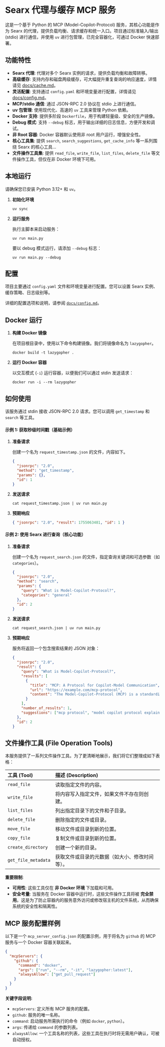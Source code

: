# Searx 代理与缓存 MCP 服务

这是一个基于 Python 的 MCP (Model-Copilot-Protocol) 服务，其核心功能是作为 Searx 的代理，提供负载均衡、请求缓存和统一入口。项目通过标准输入/输出 (stdio) 进行通信，并使用 `uv` 进行包管理，已完全容器化，可通过 Docker 快速部署。

## 功能特性

- **Searx 代理**: 代理对多个 Searx 实例的请求，提供负载均衡和故障转移。
- **高级缓存**: 支持内存和磁盘两级缓存，可大幅提升重复查询的响应速度，详情请见 [docs/cache.md](docs/cache.md)。
- **灵活配置**: 支持通过 `config.yaml` 和环境变量进行配置，详情请见 [docs/config.md](docs/config.md)。
- **MCP/stdio 通信**: 通过 JSON-RPC 2.0 协议在 stdio 上进行通信。
- **uv 包管理**: 使用现代化、高速的 `uv` 工具来管理 Python 依赖。
- **Docker 支持**: 提供多阶段 `Dockerfile`，用于构建轻量级、安全的生产镜像。
- **Debug 模式**: 支持 `--debug` 标志，用于输出详细的日志信息，方便开发和调试。
- **非 Root 容器**: Docker 容器默认使用非 root 用户运行，增强安全性。
- **核心工具集**: 提供 `search`, `search_suggestions`, `get_cache_info` 等一系列围绕 Searx 的核心工具...
- **文件操作工具集**: 提供 `read_file`, `write_file`, `list_files`, `delete_file` 等文件操作工具，但仅在非 Docker 环境下可用。

## 本地运行

请确保您已安装 Python 3.12+ 和 `uv`。

1.  **初始化环境**

    ```shell
    uv sync
    ```

2.  **运行服务**

    执行主脚本来启动服务：

    ```shell
    uv run main.py
    ```

    要以 debug 模式运行，请添加 `--debug` 标志：

    ```shell
    uv run main.py --debug
    ```

## 配置

项目主要通过 `config.yaml` 文件和环境变量进行配置。您可以设置 Searx 实例、缓存策略、日志级别等。

详细的配置选项和说明，请参阅 [`docs/config.md`](docs/config.md)。

## Docker 运行

1.  **构建 Docker 镜像**

    在项目根目录中，使用以下命令构建镜像。我们将镜像命名为 `lazygopher`。

    ```shell
    docker build -t lazygopher .
    ```

2.  **运行 Docker 容器**

    以交互模式 (`-i`) 运行容器，以便我们可以通过 stdin 发送请求：

    ```shell
    docker run -i --rm lazygopher
    ```

## 如何使用

该服务通过 stdin 接收 JSON-RPC 2.0 请求。您可以调用 `get_timestamp` 和 `search` 等工具。

#### 示例 1: 获取秒级时间戳（基础示例）

1.  **准备请求**

    创建一个名为 `request_timestamp.json` 的文件，内容如下。

    ```json
    {
      "jsonrpc": "2.0",
      "method": "get_timestamp",
      "params": {},
      "id": 1
    }
    ```

2.  **发送请求**

    ```shell
    cat request_timestamp.json | uv run main.py
    ```

3.  **预期响应**

    ```json
    { "jsonrpc": "2.0", "result": 1755063481, "id": 1 }
    ```

#### 示例 2: 使用 Searx 进行查询（核心功能）

1.  **准备请求**

    创建一个名为 `request_search.json` 的文件，指定查询关键词和可选参数（如 `categories`）。

    ```json
    {
      "jsonrpc": "2.0",
      "method": "search",
      "params": {
        "query": "What is Model-Copilot-Protocol?",
        "categories": "general"
      },
      "id": 2
    }
    ```

2.  **发送请求**

    ```shell
    cat request_search.json | uv run main.py
    ```

3.  **预期响应**

    服务将返回一个包含搜索结果的 JSON 对象：

    ```json
    {
      "jsonrpc": "2.0",
      "result": {
        "query": "What is Model-Copilot-Protocol?",
        "results": [
          {
            "title": "MCP: A Protocol for Copilot-Model Communication",
            "url": "https://example.com/mcp-protocol",
            "content": "The Model-Copilot-Protocol (MCP) is a standardized communication protocol..."
          }
        ],
        "number_of_results": 1,
        "suggestions": ["mcp protocol", "model copilot protocol explained"]
      },
      "id": 2
    }
    ```

## 文件操作工具 (File Operation Tools)

本服务提供了一系列文件操作工具。为了更清晰地展示，我们将它们整理成如下表格：

| 工具 (Tool)         | 描述 (Description)                             |
| :------------------ | :--------------------------------------------- |
| `read_file`         | 读取指定文件的内容。                           |
| `write_file`        | 将内容写入指定文件，如果文件不存在则创建。     |
| `list_files`        | 列出指定目录下的文件和子目录。                 |
| `delete_file`       | 删除指定的文件或目录。                         |
| `move_file`         | 移动文件或目录到新的位置。                     |
| `copy_file`         | 复制文件或目录到新的位置。                     |
| `create_directory`  | 创建一个新的目录。                             |
| `get_file_metadata` | 获取文件或目录的元数据（如大小、修改时间等）。 |

**重要限制**:

- **可用性**: 这些工具仅在 **非 Docker 环境** 下加载和可用。
- **安全考量**: 当服务在 Docker 容器中运行时，这些文件操作工具将被 **完全禁用**。这是为了防止容器内的服务意外访问或修改宿主机的文件系统，从而确保系统的安全性和隔离性。

## MCP 服务配置样例

以下是一个 `mcp_server_config.json` 的配置示例，用于将名为 `github` 的 MCP 服务与一个 Docker 容器关联起来。

```json
{
  "mcpServers": {
    "github": {
      "command": "docker",
      "args": ["run", "--rm", "-it", "lazygopher:latest"],
      "alwaysAllow": ["get_pull_request"]
    }
  }
}
```

**关键字段说明:**

- `mcpServers`: 定义所有 MCP 服务的配置。
- `github`: 服务的唯一名称。
- `command`: 启动服务所需执行的命令（例如 `docker`, `python`）。
- `args`: 传递给 `command` 的参数列表。
- `alwaysAllow`: 一个工具名称的列表，这些工具在执行时将无需用户确认，可被自动授权。
